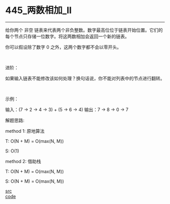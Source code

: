 # 445_两数相加_II

---

给你两个 非空 链表来代表两个非负整数。数字最高位位于链表开始位置。它们的每个节点只存储一位数字。将这两数相加会返回一个新的链表。

你可以假设除了数字 0 之外，这两个数字都不会以零开头。

 

进阶：

如果输入链表不能修改该如何处理？换句话说，你不能对列表中的节点进行翻转。

 

示例：

输入：(7 -> 2 -> 4 -> 3) + (5 -> 6 -> 4)
输出：7 -> 8 -> 0 -> 7


解题思路:

method 1: 原地算法

T: O(N + M) = O(max(N, M))

S: O(1)

method 2: 借助栈

T: O(N + M) = O(max(N, M))

S: O(N + M) = O(max(N, M))

[src](https://leetcode-cn.com/problems/add-two-numbers-ii/) <br>
[code](code/445.c) <br>
